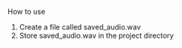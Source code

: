 How to use
1) Create a file called saved_audio.wav
2) Store saved_audio.wav in the project directory